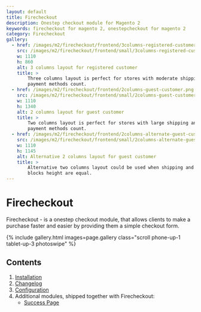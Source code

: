```yaml
---
layout: default
title: Firecheckout
description: Onestep checkout module for Magento 2
keywords: firecheckout for magento 2, onestepcheckout for magento 2
category: Firecheckout
gallery:
  - href: /images/m2/firecheckout/frontend/3columns-registered-customer.png
    src: /images/m2/firecheckout/frontend/small/3columns-registered-customer.png
    w: 1110
    h: 860
    alt: 3 columns layout for registered customer
    title: >
        Three columns layout is perfect for stores with moderate shipping and
        payment methods count.
  - href: /images/m2/firecheckout/frontend/2columns-guest-customer.png
    src: /images/m2/firecheckout/frontend/small/2columns-guest-customer.png
    w: 1110
    h: 1340
    alt: 2 columns layout for guest customer
    title: >
        Two columns layout is perfect for stores with large shipping and
        payment methods count.
  - href: /images/m2/firecheckout/frontend/2columns-alternate-guest-customer.png
    src: /images/m2/firecheckout/frontend/small/2columns-alternate-guest-customer.png
    w: 1110
    h: 1145
    alt: Alternative 2 columns layout for guest customer
    title: >
        Alternative two columns layout could be used when shipping and payments
        blocks height are equal.
---
```


# Firecheckout

Firecheckout - is a onestep checkout module, that allows clients to make a purchase
faster and easier by providing them a simple checkout form.

{% include gallery.html images=page.gallery class="scroll phone-up-1 tablet-up-3 photoswipe" %}

## Contents

 1. [Installation](installation/)
 2. [Changelog](changelog/)
 3. [Configuration](configuration/)
 4. Additional modules, shipped together with Firecheckout:
    - [Success Page](/m2/extensions/checkoutsuccess/)
